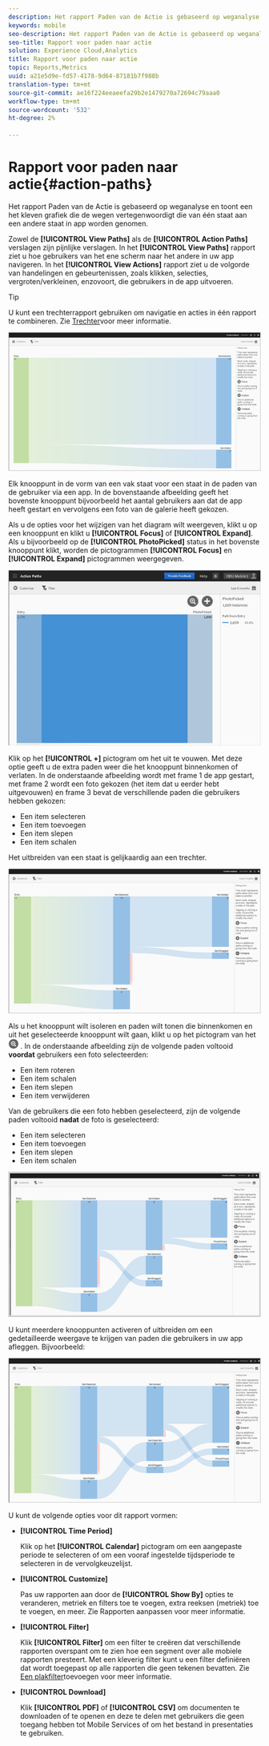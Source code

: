 ```yaml
---
description: Het rapport Paden van de Actie is gebaseerd op weganalyse en toont een het kleven grafiek die de wegen vertegenwoordigt die van één staat aan een andere staat in app worden genomen.
keywords: mobile
seo-description: Het rapport Paden van de Actie is gebaseerd op weganalyse en toont een het kleven grafiek die de wegen vertegenwoordigt die van één staat aan een andere staat in app worden genomen.
seo-title: Rapport voor paden naar actie
solution: Experience Cloud,Analytics
title: Rapport voor paden naar actie
topic: Reports,Metrics
uuid: a21e5d9e-fd57-4178-9d64-87181b7f988b
translation-type: tm+mt
source-git-commit: ae16f224eeaeefa29b2e1479270a72694c79aaa0
workflow-type: tm+mt
source-wordcount: '532'
ht-degree: 2%

---
```



# Rapport voor paden naar actie{#action-paths}

Het rapport Paden van de Actie is gebaseerd op weganalyse en toont een het kleven grafiek die de wegen vertegenwoordigt die van één staat aan een andere staat in app worden genomen.

Zowel de **[!UICONTROL View Paths]** als de **[!UICONTROL Action Paths]** verslagen zijn pijnlijke verslagen. In het **[!UICONTROL View Paths]** rapport ziet u hoe gebruikers van het ene scherm naar het andere in uw app navigeren. In het **[!UICONTROL View Actions]** rapport ziet u de volgorde van handelingen en gebeurtenissen, zoals klikken, selecties, vergroten/verkleinen, enzovoort, die gebruikers in de app uitvoeren.

>[!TIP]
>
>U kunt een trechterrapport gebruiken om navigatie en acties in één rapport te combineren. Zie [Trechter](/help/using/usage/reports-funnel.md)voor meer informatie.

![](assets/action_paths.png)

Elk knooppunt in de vorm van een vak staat voor een staat in de paden van de gebruiker via een app. In de bovenstaande afbeelding geeft het bovenste knooppunt bijvoorbeeld het aantal gebruikers aan dat de app heeft gestart en vervolgens een foto van de galerie heeft gekozen.

Als u de opties voor het wijzigen van het diagram wilt weergeven, klikt u op een knooppunt en klikt u **[!UICONTROL Focus]** of **[!UICONTROL Expand]**. Als u bijvoorbeeld op de **[!UICONTROL PhotoPicked]** status in het bovenste knooppunt klikt, worden de pictogrammen **[!UICONTROL Focus]** en **[!UICONTROL Expand]** pictogrammen weergegeven.

![](assets/action_paths_icons.png)

Klik op het **[!UICONTROL +]** pictogram om het uit te vouwen. Met deze optie geeft u de extra paden weer die het knooppunt binnenkomen of verlaten. In de onderstaande afbeelding wordt met frame 1 de app gestart, met frame 2 wordt een foto gekozen (het item dat u eerder hebt uitgevouwen) en frame 3 bevat de verschillende paden die gebruikers hebben gekozen:

* Een item selecteren
* Een item toevoegen
* Een item slepen
* Een item schalen

Het uitbreiden van een staat is gelijkaardig aan een trechter.

![actiepad uitvouwen](assets/action_paths_expand.png)

Als u het knooppunt wilt isoleren en paden wilt tonen die binnenkomen en uit het geselecteerde knooppunt wilt gaan, klikt u op het pictogram van het ![focuspictogram](assets/icon_focus.png) . In de onderstaande afbeelding zijn de volgende paden voltooid **voordat** gebruikers een foto selecteerden:

* Een item roteren
* Een item schalen
* Een item slepen
* Een item verwijderen

Van de gebruikers die een foto hebben geselecteerd, zijn de volgende paden voltooid **nadat** de foto is geselecteerd:

* Een item selecteren
* Een item toevoegen
* Een item slepen
* Een item schalen

![actiepadfocus](assets/action_paths_focus.png)

U kunt meerdere knooppunten activeren of uitbreiden om een gedetailleerde weergave te krijgen van paden die gebruikers in uw app afleggen. Bijvoorbeeld:

![actiepad, meerdere](assets/action_paths_mult.png)

U kunt de volgende opties voor dit rapport vormen:

* **[!UICONTROL Time Period]**

   Klik op het **[!UICONTROL Calendar]** pictogram om een aangepaste periode te selecteren of om een vooraf ingestelde tijdsperiode te selecteren in de vervolgkeuzelijst.

* **[!UICONTROL Customize]**

   Pas uw rapporten aan door de **[!UICONTROL Show By]** opties te veranderen, metriek en filters toe te voegen, extra reeksen (metriek) toe te voegen, en meer. Zie Rapporten [](/help/using/usage/reports-customize/reports-customize.md)aanpassen voor meer informatie.

* **[!UICONTROL Filter]**

   Klik **[!UICONTROL Filter]** om een filter te creëren dat verschillende rapporten overspant om te zien hoe een segment over alle mobiele rapporten presteert. Met een kleverig filter kunt u een filter definiëren dat wordt toegepast op alle rapporten die geen tekenen bevatten. Zie [Een plakfilter](/help/using/usage/reports-customize/t-sticky-filter.md)toevoegen voor meer informatie.

* **[!UICONTROL Download]**

   Klik **[!UICONTROL PDF]** of **[!UICONTROL CSV]** om documenten te downloaden of te openen en deze te delen met gebruikers die geen toegang hebben tot Mobile Services of om het bestand in presentaties te gebruiken.